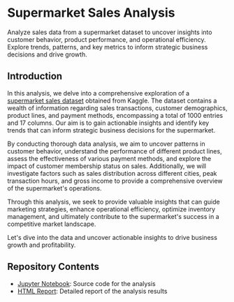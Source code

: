 # Supermarket Sales Analysis

Analyze sales data from a supermarket dataset to uncover insights into customer behavior, product performance, and operational efficiency. Explore trends, patterns, and key metrics to inform strategic business decisions and drive growth.

## Introduction

In this analysis, we delve into a comprehensive exploration of a [supermarket sales dataset]([link_to_dataset_on_kaggle](https://www.kaggle.com/datasets/lovishbansal123/sales-of-a-supermarket)) obtained from Kaggle. The dataset contains a wealth of information regarding sales transactions, customer demographics, product lines, and payment methods, encompassing a total of 1000 entries and 17 columns. Our aim is to gain actionable insights and identify key trends that can inform strategic business decisions for the supermarket.

By conducting thorough data analysis, we aim to uncover patterns in customer behavior, understand the performance of different product lines, assess the effectiveness of various payment methods, and explore the impact of customer membership status on sales. Additionally, we will investigate factors such as sales distribution across different cities, peak transaction hours, and gross income to provide a comprehensive overview of the supermarket's operations.

Through this analysis, we seek to provide valuable insights that can guide marketing strategies, enhance operational efficiency, optimize inventory management, and ultimately contribute to the supermarket's success in a competitive market landscape.

Let's dive into the data and uncover actionable insights to drive business growth and profitability.

## Repository Contents

- [Jupyter Notebook](link_to_jupyter_file): Source code for the analysis
- [HTML Report](link_to_html_report): Detailed report of the analysis results

